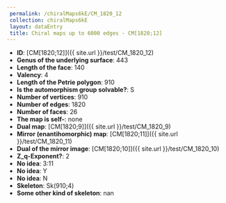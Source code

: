 ```yaml
--- 
 permalink: /chiralMaps6kE/CM_1820_12 
 collection: chiralMaps6kE
 layout: dataEntry
 title: Chiral maps up to 6000 edges - CM[1820;12]
---
```


- **ID**: [CM[1820;12]]({{ site.url }}/test/CM_1820_12)
- **Genus of the underlying surface**: 443
- **Length of the face**: 140
- **Valency**: 4
- **Length of the Petrie polygon**: 910
- **Is the automorphism group solvable?**: S
- **Number of vertices**: 910
- **Number of edges**: 1820
- **Number of faces**: 26
- **The map is self-**: none
- **Dual map**: [CM[1820;9]]({{ site.url }}/test/CM_1820_9)
- **Mirror (enantihomorphic) map**: [CM[1820;11]]({{ site.url }}/test/CM_1820_11)
- **Dual of the mirror image**: [CM[1820;10]]({{ site.url }}/test/CM_1820_10)
- **Z_q-Exponent?**: 2
- **No idea**:  3:11
- **No idea**: Y
- **No idea**: N
- **Skeleton**: Sk(910;4)
- **Some other kind of skeleton**: nan
